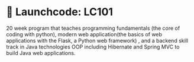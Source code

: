 # :rocket: Launchcode: LC101

20 week program that teaches programming fundamentals (the core of coding with python), modern web application(the basics of web applications with the Flask, a Python web framework) , and a backend skill track in Java technologies OOP
including Hibernate and Spring MVC to build Java web applications.

